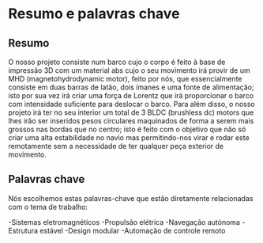 # Resumo e palavras chave

## Resumo

O nosso projeto consiste num barco cujo o corpo é feito à base de impressão 3D com um material abs cujo o seu movimento irá provir de um MHD (magnetohydrodynamic motor), feito por nós, que essencialmente consiste em duas barras de latão, dois ímanes e uma fonte de alimentação; isto por sua vez irá criar uma força de Lorentz que irá proporcionar o barco com intensidade suficiente para deslocar o barco.
Para além disso, o nosso projeto irá ter no seu interior um total de 3 BLDC (brushless dc) motors que lhes irão ser inseridos pesos circulares maquinados de forma a serem mais grossos nas bordas que no centro; isto é feito com o objetivo que não só criar uma alta estabilidade no navio mas permitindo-nos virar e rodar este remotamente sem a necessidade de ter qualquer peça exterior de movimento.

## Palavras chave

Nós escolhemos estas palavras-chave que estão diretamente relacionadas com o tema de trabalho:

-Sistemas eletromagnéticos
-Propulsão elétrica
-Navegação autónoma
-Estrutura estável
-Design modular
-Automação de controle remoto